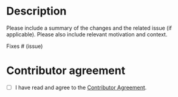 # Description

Please include a summary of the changes and the related issue (if applicable). Please also include
relevant motivation and context.

Fixes # (issue)

# Contributor agreement

- [ ] I have read and agree to the [Contributor Agreement](https://github.com/kuzudb/kuzu/blob/master/CLA.md).